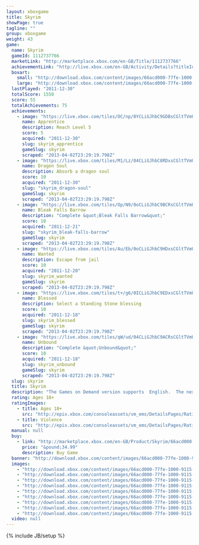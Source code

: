 ```yaml
---
layout: xboxgame
title: Skyrim
showPage: true
tagline: ""
group: xboxgame
weight: 43
game: 
  name: Skyrim
  gameId: 1112737766
  marketLink: "http://marketplace.xbox.com/en-GB/Title/1112737766"
  achievementLink: "http://live.xbox.com/en-GB/Activity/Details?titleId=1112737766"
  boxart: 
    small: "http://download.xbox.com/content/images/66acd000-77fe-1000-9115-d802425307e6/1033/boxartsm.jpg"
    large: "http://download.xbox.com/content/images/66acd000-77fe-1000-9115-d802425307e6/1033/boxartlg.jpg"
  lastPlayed: "2011-12-30"
  totalScore: 1550
  score: 55
  totalAchievements: 75
  achievements: 
    - image: "https://live.xbox.com/tiles/OC/np/0YCLiGJhbC9GDBsCGltTVmU2L2FjaC8wLzYyAAAAAOfn5-7GKSQ=.jpg"
      name: Apprentice
      description: Reach Level 5
      score: 5
      acquired: "2011-12-30"
      slug: skyrim_apprentice
      gameSlug: skyrim
      scraped: "2013-04-02T23:29:19.798Z"
    - image: "https://live.xbox.com/tiles/M1/Lz/04CLiGJhbC8RDxsCGltTVmU2L2FjaC8wLzVlAAAAAOfn5-zcUi8=.jpg"
      name: Dragon Soul
      description: Absorb a dragon soul
      score: 10
      acquired: "2011-12-30"
      slug: "skyrim_dragon-soul"
      gameSlug: skyrim
      scraped: "2013-04-02T23:29:19.798Z"
    - image: "https://live.xbox.com/tiles/Op/N9/0oCLiGJhbC9BCRsCGltTVmU2L2FjaC8wLzM1AAAAAOfn5-1SkyY=.jpg"
      name: Bleak Falls Barrow
      description: "Complete &quot;Bleak Falls Barrow&quot;"
      score: 10
      acquired: "2011-12-21"
      slug: "skyrim_bleak-falls-barrow"
      gameSlug: skyrim
      scraped: "2013-04-02T23:29:19.798Z"
    - image: "https://live.xbox.com/tiles/Au/Eb/0oCLiGJhbC9HDxsCGltTVmU2L2FjaC8wLzUzAAAAAOfn5-004R4=.jpg"
      name: Wanted
      description: Escape from jail
      score: 10
      acquired: "2011-12-20"
      slug: skyrim_wanted
      gameSlug: skyrim
      scraped: "2013-04-02T23:29:19.798Z"
    - image: "https://live.xbox.com/tiles/t+/g6/0ICLiGJhbC9EDxsCGltTVmU2L2FjaC8wLzUwAAAAAOfn5-8V6Ks=.jpg"
      name: Blessed
      description: Select a Standing Stone blessing
      score: 10
      acquired: "2011-12-18"
      slug: skyrim_blessed
      gameSlug: skyrim
      scraped: "2013-04-02T23:29:19.798Z"
    - image: "https://live.xbox.com/tiles/qW/ud/04CLiGJhbC9ACRsCGltTVmU2L2FjaC8wLzM0AAAAAOfn5-yya7U=.jpg"
      name: Unbound
      description: "Complete &quot;Unbound&quot;"
      score: 10
      acquired: "2011-12-18"
      slug: skyrim_unbound
      gameSlug: skyrim
      scraped: "2013-04-02T23:29:19.798Z"
  slug: skyrim
  title: Skyrim
  description: "The Games on Demand version supports  English.  The next chapter in the highly anticipated Elder Scrolls saga arrives from the makers of the 2006 and 2008 Games of the Year, Bethesda Game Studios. Skyrim reimagines and revolutionizes the open-world fantasy epic, bringing to life a complete virtual world open for you to explore any way you choose."
  rating: Ages 18+
  ratingImages: 
    - title: Ages 18+
      src: "http://epix.xbox.com/consoleassets/vm_ems/DetailsPages/RatingSystemID/14/default/Values/14005.png"
    - title: Violence
      src: "http://epix.xbox.com/consoleassets/vm_ems/DetailsPages/RatingSystemID/14/default/Descriptors/14005.png"
  manual: null
  buy: 
    - link: "http://marketplace.xbox.com/en-GB/Product/Skyrim/66acd000-77fe-1000-9115-d802425307e6?nosplash=1&amp;purchase=1&amp;DownloadType=Game"
      price: "&pound;34.99"
      description: Buy Game
  banner: "http://download.xbox.com/content/images/66acd000-77fe-1000-9115-d802425307e6/1033/banner.png"
  images: 
    - "http://download.xbox.com/content/images/66acd000-77fe-1000-9115-d802425307e6/1033/screenlg1.jpg"
    - "http://download.xbox.com/content/images/66acd000-77fe-1000-9115-d802425307e6/1033/screenlg2.jpg"
    - "http://download.xbox.com/content/images/66acd000-77fe-1000-9115-d802425307e6/1033/screenlg3.jpg"
    - "http://download.xbox.com/content/images/66acd000-77fe-1000-9115-d802425307e6/1033/screenlg4.jpg"
    - "http://download.xbox.com/content/images/66acd000-77fe-1000-9115-d802425307e6/1033/screenlg5.jpg"
    - "http://download.xbox.com/content/images/66acd000-77fe-1000-9115-d802425307e6/1033/screenlg6.jpg"
    - "http://download.xbox.com/content/images/66acd000-77fe-1000-9115-d802425307e6/1033/screenlg7.jpg"
    - "http://download.xbox.com/content/images/66acd000-77fe-1000-9115-d802425307e6/1033/screenlg8.jpg"
    - "http://download.xbox.com/content/images/66acd000-77fe-1000-9115-d802425307e6/1033/screenlg9.jpg"
  video: null
---
```

{% include JB/setup %}